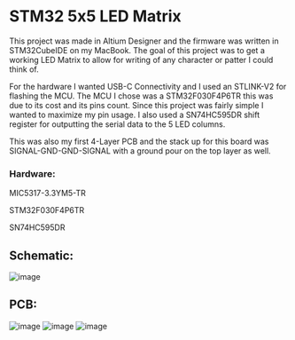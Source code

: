 # STM32 5x5 LED Matrix
This project was made in Altium Designer and the firmware was written in STM32CubeIDE on my MacBook. The goal of this project was to get a working LED Matrix to allow for writing of any character or patter I could think of. 

For the hardware I wanted USB-C Connectivity and I used an STLINK-V2 for flashing the MCU. The MCU I chose was a STM32F030F4P6TR this was due to its cost and its pins count. Since this project was fairly simple I wanted to maximize my pin usage. I also used a SN74HC595DR shift register for outputting the serial data to the 5 LED columns. 

This was also my first 4-Layer PCB and the stack up for this board was SIGNAL-GND-GND-SIGNAL with a ground pour on the top layer as well.

### Hardware:

MIC5317-3.3YM5-TR

STM32F030F4P6TR

SN74HC595DR

## Schematic:
![image](https://github.com/Cgrubick/5x5LEDMatrix/assets/75959508/106c7703-e692-4120-851d-92cb68421037)

## PCB:
![image](https://github.com/Cgrubick/5x5LEDMatrix/assets/75959508/61112d7c-a2d6-4ba6-a727-f25793d2fde7)
![image](https://github.com/Cgrubick/5x5LEDMatrix/assets/75959508/1065ca79-31a5-4a52-a9c0-b85284bd4084)
![image](https://github.com/Cgrubick/5x5LEDMatrix/assets/75959508/e1a4dfe4-285a-4864-bff7-ee80176123e0)





